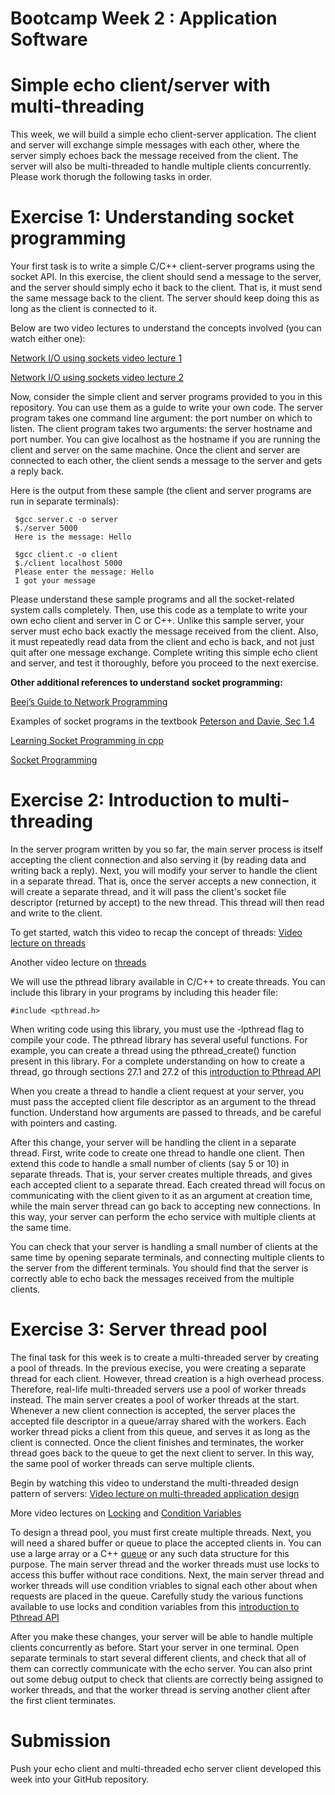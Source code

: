 # Bootcamp Week 2 : Application Software
# Simple echo client/server with multi-threading

This week, we will build a simple echo client-server application. The client and server will exchange simple messages with each other, where the server simply echoes back the message received from the client. The server will also be multi-threaded to handle multiple clients concurrently. Please work thorugh the following tasks in order.

# Exercise 1: Understanding socket programming

Your first task is to write a simple C/C++ client-server programs using the socket API. In this exercise, the client should send a message to the server, and the server should simply echo it back to the client. That is, it must send the same message back to the client. The server should keep doing this as long as the client is connected to it. 

Below are two video lectures to understand the concepts involved (you can watch either one):

[Network I/O using sockets video lecture 1](https://youtu.be/2TrQXSFgqBY)

[Network I/O using sockets video lecture 2](https://youtu.be/UIH-cqUjcM0)

Now, consider the simple client and server programs provided to you in this repository. You can use them as a guide to write your own code. The server program takes one command line argument: the port number on which to listen. The client program takes two arguments: the server hostname and port number. You can give localhost as the hostname if you are running the client and server on the same machine. Once the client and server are connected to each other, the client sends a message to the server and gets a reply back. 

Here is the output from these sample  (the client and server programs are run in separate terminals):

   ```console
    $gcc server.c -o server
    $./server 5000
    Here is the message: Hello
 ```
   ```console
    $gcc client.c -o client
    $./client localhost 5000
    Please enter the message: Hello
    I got your message
```

Please understand these sample programs and all the socket-related system calls completely. Then, use this code as a template to write your own echo client and server in C or C++. Unlike this sample server, your server must echo back exactly the message received from the client. Also, it must repeatedly read data from the client and echo is back, and not just quit after one message exchange. Complete writing this simple echo client and server, and test it thoroughly, before you proceed to the next exercise.

**Other additional references to understand socket programming:** 

[Beej’s Guide to Network Programming](https://beej.us/guide/bgnet/html/) 

Examples of socket programs in the textbook [Peterson and Davie, Sec 1.4](https://book.systemsapproach.org/foundation/software.html?highlight=socket#application-programming-interface-sockets)

[Learning Socket Programming in cpp](https://www.codingninjas.com/blog/2020/07/06/learning-socket-programming-in-c/)

[Socket Programming](https://www.geeksforgeeks.org/socket-programming-cc/)


# Exercise 2: Introduction to multi-threading

In the server program written by you so far, the main server process is itself accepting the client connection and also serving it (by reading data and writing back a reply). Next, you will modify your server to handle the client in a separate thread. That is, once the server accepts a new connection, it will create a separate thread, and it will pass the client's socket file descriptor (returned by accept) to the new thread. This thread will then read and write to the client. 

To get started, watch this video to recap the concept of threads: [Video lecture on threads](https://youtu.be/Y1PF0fE-v9M)

Another video lecture on [threads](https://youtu.be/SVHLonf5AGY)

We will use the pthread library available in C/C++ to create threads. You can include this library in your programs by including this header file:

```#include <pthread.h>```

When writing code using this library, you must use the -lpthread flag to compile your code. The pthread library has several useful functions. For example, you can create a thread using the pthread_create() function present in this library. For a complete understanding on how to create a thread, go through sections 27.1 and 27.2 of this [introduction to Pthread API](https://pages.cs.wisc.edu/~remzi/OSTEP/threads-api.pdf)

When you create a thread to handle a client request at your server, you must pass the accepted client file descriptor as an argument to the thread function. Understand how arguments are passed to threads, and be careful with pointers and casting.

After this change, your server will be handling the client in a separate thread. First, write code to create one thread to handle one client. Then extend this code to handle a small number of clients (say 5 or 10) in separate threads. That is, your server creates multiple threads, and gives each accepted client to a separate thread. Each created thread will focus on communicating with the client given to it as an argument at creation time, while the main server thread can go back to accepting new connections. In this way, your server can perform the echo service with multiple clients at the same time. 

You can check that your server is handling a small number of clients at the same time by opening separate terminals, and connecting multiple clients to the server from the different terminals. You should find that the server is correctly able to echo back the messages received from the multiple clients.

# Exercise 3: Server thread pool

The final task for this week is to create a multi-threaded server by creating a pool of threads. In the previous execise, you were creating a separate thread for each client. However, thread creation is a high overhead process. Therefore, real-life multi-threaded servers use a pool of worker threads instead. The main server creates a pool of worker threads at the start. Whenever a new client connection is accepted, the server places the accepted file descriptor in a queue/array shared with the workers. Each worker thread picks a client from this queue, and serves it as long as the client is connected. Once the client finishes and terminates, the worker thread goes back to the queue to get the next client to server. In this way, the same pool of worker threads can serve multiple clients.

Begin by watching this video to understand the multi-threaded design pattern of servers: [Video lecture on multi-threaded application design](https://youtu.be/TXZqpu4zmLI)

More video lectures on [Locking](https://youtu.be/EBevKfTDXUI) and [Condition Variables](https://youtu.be/rMpOfbaP2PQ)

To design a thread pool, you must first create multiple threads. Next, you will need a shared buffer or queue to place the accepted clients in. You can use a large array or a C++  [queue](https://www.cplusplus.com/reference/queue/queue/) or any such data structure for this purpose. The main server thread and the worker threads must use locks to access this buffer without race conditions. Next, the main server thread and worker threads will use condition vriables to signal each other about when requests are placed in the queue. Carefully study the various functions available to use locks and condition variables from this [introduction to Pthread API](https://pages.cs.wisc.edu/~remzi/OSTEP/threads-api.pdf)

After you make these changes, your server will be able to handle multiple clients concurrently as before. Start your server in one terminal. Open separate terminals to start several different clients, and check that all of them can correctly communicate with the echo server. You can also print out some debug output to check that clients are correctly being assigned to worker threads, and that the worker thread is serving another client after the first client terminates.

# Submission
Push your echo client and multi-threaded echo server client developed this week into your GitHub repository.


